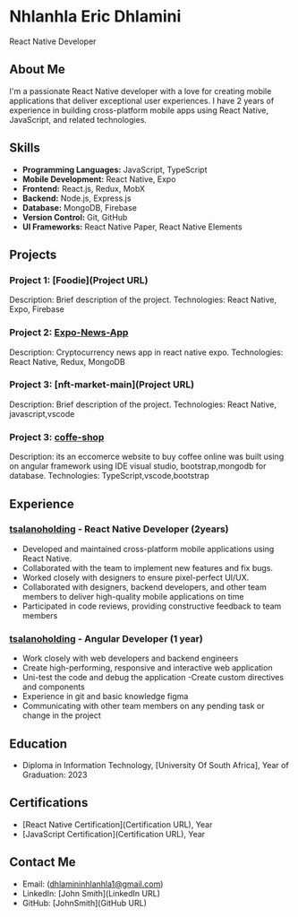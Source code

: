 # Nhlanhla Eric Dhlamini
React Native Developer

## About Me
I'm a passionate React Native developer with a love for creating mobile applications that deliver exceptional user experiences. I have 2 years of experience in building cross-platform mobile apps using React Native, JavaScript, and related technologies.

## Skills
- **Programming Languages:** JavaScript, TypeScript
- **Mobile Development:** React Native, Expo
- **Frontend:** React.js, Redux, MobX
- **Backend:** Node.js, Express.js
- **Database:** MongoDB, Firebase
- **Version Control:** Git, GitHub
- **UI Frameworks:** React Native Paper, React Native Elements

## Projects
### Project 1: [Foodie](Project URL)
Description: Brief description of the project.
Technologies: React Native, Expo, Firebase

### Project 2: [Expo-News-App](https://github.com/imrohit007/React-Native-Expo-News-App.git)
Description: Cryptocurrency news app in react native expo.
Technologies: React Native, Redux, MongoDB

### Project 3: [nft-market-main](Project URL)
Description: Brief description of the project.
Technologies: React Native, javascript,vscode

### Project 3: [coffe-shop](https://coffeeshop-n4ny.onrender.com)
Description: its an eccomerce website to buy coffee online was built using on angular framework using IDE visual studio, bootstrap,mongodb for database.
Technologies: TypeScript,vscode,bootstrap

## Experience
### [tsalanoholding](wwww.tsalanoholdings.co.za) - React Native Developer (2years)
- Developed and maintained cross-platform mobile applications using React Native.
- Collaborated with the team to implement new features and fix bugs.
- Worked closely with designers to ensure pixel-perfect UI/UX.
-  Collaborated with designers, backend developers, and other team members to deliver high-quality mobile applications on time 
- Participated in code reviews, providing constructive feedback to team members 

### [tsalanoholding](www.tsalanoholdings.coz.za) - Angular Developer (1 year)
- Work closely with web developers and backend engineers 
- Create high-performing, responsive and interactive web application 
- Uni-test the code and debug the application 
-Create custom directives and components 
- Experience in git  and basic knowledge figma 
- Communicating with other team members on any pending task or change in the project 

## Education
- Diploma in Information Technology, [University Of South Africa], Year of Graduation: 2023

## Certifications
- [React Native Certification](Certification URL), Year
- [JavaScript Certification](Certification URL), Year

## Contact Me
- Email: (dhlamininhlanhla1@gmail.com)
- LinkedIn: [John Smith](LinkedIn URL)
- GitHub: [JohnSmith](GitHub URL)
